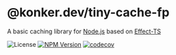 # @konker.dev/tiny-cache-fp

A basic caching library for [Node.js](https://nodejs.org/) based on [Effect-TS](https://www.effect.website/)

![License](https://img.shields.io/github/license/konkerdotdev/tiny-cache-fp)
[![NPM Version](https://img.shields.io/npm/v/%40konker.dev%2Ftiny-cache-fp)](https://www.npmjs.com/package/@konker.dev/tiny-cache-fp)
[![codecov](https://codecov.io/gh/konker/konker.dev/graph/badge.svg?token=G0CMXHW679&flag=@konker.dev/tiny-cache-fp)](https://codecov.io/gh/konker/konker.dev?flags[0]=@konker.dev/tiny-cache-fp)
